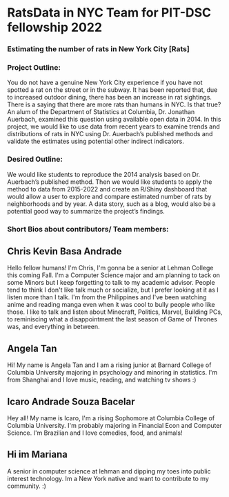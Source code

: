 # RatsData in NYC Team for PIT-DSC fellowship 2022

<h3> Estimating the number of rats in New York City [Rats]
</h3>

<h3>Project Outline: </h3>
<p> 
You do not have a genuine New York City experience if you have not spotted a rat on the street or in the subway. It has been reported that, due to increased outdoor dining, there has been an increase in rat sightings. There is a saying that there are more rats than humans in NYC. Is that true? An alum of the Department of Statistics at Columbia, Dr. Jonathan Auerbach, examined this question using available open data in 2014. In this project, we would like to use data from recent years to examine trends and distributions of rats in NYC using Dr. Auerbach’s published methods and validate the estimates using potential other indirect indicators. 
</p>
<h3>Desired Outline: </h3>
<p>
We would like students to reproduce the 2014 analysis based on Dr. Auerbach’s published method. Then we would like students to apply the method to data from 2015-2022 and create an R/Shiny dashboard that would allow a user to explore and compare estimated number of rats by neighborhoods and by year. A data story, such as a blog, would also be a potential good way to summarize the project’s findings. 
</p>

<h3>Short Bios about contributors/ Team members: </h3>


<h2> Chris Kevin Basa Andrade </h2>
<p> Hello fellow humans! I'm Chris, I'm gonna be a senior at Lehman College this coming Fall. I'm a Computer Science major and am planning to tack on some Minors but I keep forgetting to talk to my academic advisor. People tend to think I don't like talk much or socialize, but I prefer looking at it as I listen more than I talk. I'm from the Philippines and I've been watching anime and reading manga even when it was cool to bully people who like those. I like to talk and listen about Minecraft, Politics, Marvel, Building PCs, to reminiscing what a disappointment the last season of Game of Thrones was, and everything in between. </p>

<h2> Angela Tan </h2>
<p> Hi! My name is Angela Tan and I am a rising junior at Barnard College of Columbia University majoring in psychology and minoring in statistics. I'm from Shanghai and I love music, reading, and watching tv shows :) </P>

<h2> Icaro Andrade Souza Bacelar </h2>
<p>Hey all! My name is Icaro, I'm a rising Sophomore at Columbia College of Columbia University. I'm probably majoring in Financial Econ and Computer Science. I'm Brazilian and I love comedies, food, and animals! </p>

<h2>Hi im Mariana </h2>
<p> A senior in computer science at lehman and dipping my toes into public interest technology. Im a New York native and want to contribute to my community. :)  </p>

